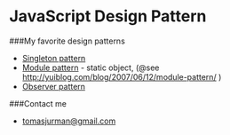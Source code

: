 # JavaScript Design Pattern
###My favorite design patterns

- [Singleton pattern](https://github.com/Kibo/JavaScriptDesignPatterns/blob/master/patterns/singletonPattern/singletonPattern.html)
- [Module pattern](https://github.com/Kibo/JavaScriptDesignPatterns/tree/master/patterns/modulePattern) - static object, (@see http://yuiblog.com/blog/2007/06/12/module-pattern/ )
- [Observer pattern](https://github.com/Kibo/JavaScriptDesignPatterns/blob/master/patterns/observerPattern/observerPattern.html)

###Contact me
- tomasjurman@gmail.com


